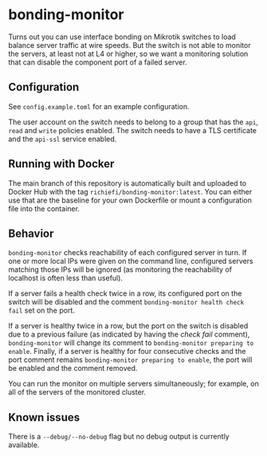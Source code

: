 # bonding-monitor

Turns out you can use interface bonding on Mikrotik switches to load balance server traffic at wire speeds. But the switch is not able to monitor the servers, at least not at L4 or higher, so we want a monitoring solution that can disable the component port of a failed server.

## Configuration

See `config.example.toml` for an example configuration.

The user account on the switch needs to belong to a group that has the `api`, `read` and `write` policies enabled. The switch needs to have a TLS certificate and the `api-ssl` service enabled.

## Running with Docker

The main branch of this repository is automatically built and uploaded to Docker Hub with the tag `richiefi/bonding-monitor:latest`. You can either use that are the baseline for your own Dockerfile or mount a configuration file into the container.

## Behavior

`bonding-monitor` checks reachability of each configured server in turn. If one or more local IPs were given on the command line, configured servers matching those IPs will be ignored (as monitoring the reachability of localhost is often less than useful).

If a server fails a health check twice in a row, its configured port on the switch will be disabled and the comment `bonding-monitor health check fail` set on the port.

If a server is healthy twice in a row, but the port on the switch is disabled due to a previous failure (as indicated by having the _check fail_ comment), `bonding-monitor` will change its comment to `bonding-monitor preparing to enable`. Finally, if a server is healthy for four consecutive checks and the port comment remains `bonding-monitor preparing to enable`, the port will be enabled and the comment removed.

You can run the monitor on multiple servers simultaneously; for example, on all of the servers of the monitored cluster.

## Known issues

There is a `--debug/--no-debug` flag but no debug output is currently available.
